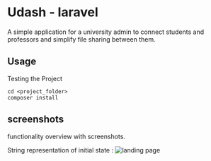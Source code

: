 Udash - laravel
==============

A simple application for a university admin to connect students and professors and simplify file sharing between them.

Usage
-----

Testing the Project

    cd <project_folder>
    composer install

screenshots 
------

functionality overview with screenshots.

  String representation of initial state :
 ![landing page](https://user-images.githubusercontent.com/78790570/153942068-ac66784c-65b5-46f0-ba01-4fef305a353c.png)
 
